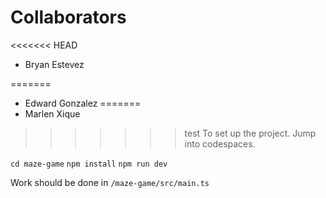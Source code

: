 # Collaborators
<<<<<<< HEAD
- Bryan Estevez

=======
- Edward Gonzalez
=======
- Marlen Xique
>>>>>>> test
To set up the project. Jump into codespaces.

```cd maze-game```
```npm install```
```npm run dev```

Work should be done in 
```/maze-game/src/main.ts```
